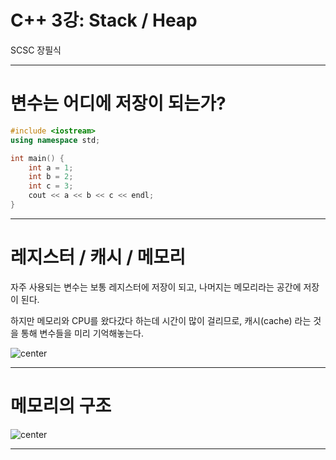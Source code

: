 # C++ 3강: Stack / Heap
SCSC 장필식

---

# 변수는 어디에 저장이 되는가?

```cpp
#include <iostream>
using namespace std;

int main() {
    int a = 1;
    int b = 2;
    int c = 3;
    cout << a << b << c << endl;
}
```

---

# 레지스터 / 캐시 / 메모리

자주 사용되는 변수는 보통 레지스터에 저장이 되고,
나머지는 메모리라는 공간에 저장이 된다.

하지만 메모리와 CPU를 왔다갔다 하는데 시간이 많이 걸리므로, 캐시(cache) 라는 것을 통해 변수들을 미리 기억해놓는다.

![center](/home/lasagnaphil/scsc/cpp-sig/mem_hierarchy.gif)

---

# 메모리의 구조

![center](/home/lasagnaphil/scsc/cpp-sig/stack_heap.gif)

---

# 